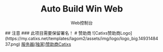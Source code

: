 <h1 align="center">Auto Build Win Web</h1>

<p align="center">
  Web控制台
</p>
## 注意
### 此项目需要保留署名！
# 赞助商
![Catixs赞助商Logo](https://my.catixs.net/templates/lagom2/assets/img/logo/logo_big.1493148437.png)
<a href="https://my.catixs.net" target="_blank">服务器(独家)赞助商Catixs</a>
